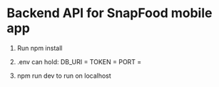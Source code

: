 # Backend API for SnapFood mobile app
1. Run npm install

2. .env can hold:
DB_URI = <mongodb uri>
TOKEN = <any string>
PORT = <desired port>

3. npm run dev to run on localhost
